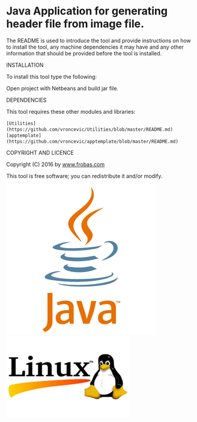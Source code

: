 Java Application for generating header file from image file.
================================================================================

The README is used to introduce the tool and provide instructions on
how to install the tool, any machine dependencies it may have and any 
other information that should be provided before the tool is installed.

INSTALLATION

To install this tool type the following:

Open project with Netbeans and build jar file.

DEPENDENCIES

This tool requires these other modules and libraries:

	[Utilities](https://github.com/vroncevic/Utilities/blob/master/README.md)
	[apptemplate](https://github.com/vroncevic/apptemplate/blob/master/README.md)

COPYRIGHT AND LICENCE

Copyright (C) 2016 by www.frobas.com

This tool is free software; you can redistribute it and/or modify.

![alt tag](https://raw.githubusercontent.com/vroncevic/HeaderCreator/master/java_logo.png)
![alt tag](https://raw.githubusercontent.com/vroncevic/HeaderCreator/master/linux_logo_327_215.jpg)

